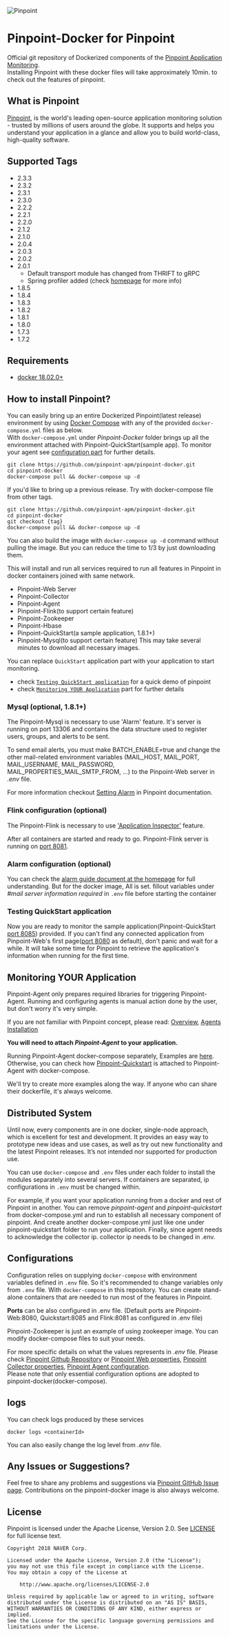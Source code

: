 
![Pinpoint](https://github.com/pinpoint-apm/pinpoint-docker/blob/master/docs/logo.png)

# Pinpoint-Docker for Pinpoint

Official git repository of Dockerized components of the [Pinpoint Application Monitoring](https://github.com/pinpoint-apm/pinpoint).  
Installing Pinpoint with these docker files will take approximately 10min. to check out the features of pinpoint.

## What is Pinpoint

[Pinpoint](https://github.com/pinpoint-apm/pinpoint), is the world's leading open-source application monitoring solution - trusted by millions of users around the globe.
It supports and helps you understand your application in a glance and allow you to build world-class, high-quality software.

## Supported Tags

 - 2.3.3
 - 2.3.2
 - 2.3.1
 - 2.3.0
 - 2.2.2
 - 2.2.1
 - 2.2.0
 - 2.1.2
 - 2.1.0
 - 2.0.4
 - 2.0.3
 - 2.0.2
 - 2.0.1
   - Default transport module has changed from THRIFT to gRPC
   - Spring profiler added (check [homepage](https://pinpoint-apm.github.io/pinpoint/2.0.1/installation.html#profiles) for more info)
 - 1.8.5 
 - 1.8.4
 - 1.8.3
 - 1.8.2
 - 1.8.1
 - 1.8.0
 - 1.7.3
 - 1.7.2

## Requirements

- [docker 18.02.0+](https://docs.docker.com/compose/compose-file/)

## How to install Pinpoint?

You can easily bring up an entire Dockerized Pinpoint(latest release) environment by using [Docker Compose](https://docs.docker.com/compose/) with any of the provided `docker-compose.yml` files  as below.  
With `docker-compose.yml` under *Pinpoint-Docker* folder brings up all the environment attached with Pinpoint-QuickStart(sample app).
To monitor your agent see [configuration part](#configurations) for further details.  

```
git clone https://github.com/pinpoint-apm/pinpoint-docker.git
cd pinpoint-docker
docker-compose pull && docker-compose up -d
```
If you'd like to bring up a previous release. Try with docker-compose file from other tags. 

```
git clone https://github.com/pinpoint-apm/pinpoint-docker.git
cd pinpoint-docker
git checkout {tag}
docker-compose pull && docker-compose up -d
```

You can also build the image with `docker-compose up -d` command without pulling the image. But you can reduce the time to 1/3 by just downloading them.

This will install and run all services required to run all features in Pinpoint in docker containers joined with same network.
 - Pinpoint-Web Server
 - Pinpoint-Collector
 - Pinpoint-Agent
 - Pinpoint-Flink(to support certain feature)
 - Pinpoint-Zookeeper
 - Pinpoint-Hbase
 - Pinpoint-QuickStart(a sample application, 1.8.1+)
 - Pinpoint-Mysql(to support certain feature)
This may take several minutes to download all necessary images.

You can replace `QuickStart` application part with your application to start monitoring.  
 - check [`Testing QuickStart application`](#testing-quickstart-application) for a quick demo of pinpoint
 - check [`Monitoring YOUR Application`](#monitoring-your-application) part for further details

### Mysql (optional, 1.8.1+)

The Pinpoint-Mysql is necessary to use 'Alarm' feature. It's server is running on port 13306 and contains the data structure used to register users, groups, and alerts to be sent.

To send email alerts, you must make BATCH_ENABLE=true and change the other mail-related environment variables (MAIL_HOST, MAIL_PORT, MAIL_USERNAME, MAIL_PASSWORD, MAIL_PROPERTIES_MAIL_SMTP_FROM, ...) to the Pinpoint-Web server in *.env* file.

For more information checkout [Setting Alarm](http://pinpoint-apm.github.io/pinpoint/alarm.html) in Pinpoint documentation.

### Flink configuration (optional)

The Pinpoint-Flink is necessary to use ['Application Inspector'](https://pinpoint-apm.github.io/pinpoint/applicationinspector.html) feature. 

After all containers are started and ready to go. Pinpoint-Flink server is running on [port 8081](http://localhost:8081/). 

### Alarm configuration (optional)

You can check the [alarm guide document at the homepage](https://pinpoint-apm.github.io/pinpoint/alarm.html) for full understanding.
But for the docker image, All is set. fillout variables under *#mail server information required* in `.env` file before starting the container 
 
### Testing QuickStart application
 
Now you are ready to monitor the sample application(Pinpoint-QuickStart [port 8085](http://localhost:8085)) provided.
If you can't find any connected application from Pinpoint-Web's first page([port 8080](http://localhost:8080) as default), don't panic and wait for a while.
It will take some time for Pinpoint to retrieve the application's information when running for the first time.

## Monitoring YOUR Application

Pinpoint-Agent only prepares required libraries for triggering Pinpoint-Agent.
Running and configuring agents is manual action done by the user, but don't worry it's very simple.

If you are not familiar with Pinpoint concept, please read: [Overview](https://pinpoint-apm.github.io/pinpoint/overview.html#architecture),
[Agents Installation](https://pinpoint-apm.github.io/pinpoint/installation.html#5-pinpoint-agent)

**You will need to attach *Pinpoint-Agent* to your application.**

Running Pinpoint-Agent docker-compose separately, Examples are [here](https://github.com/pinpoint-apm/pinpoint-docker/tree/master/pinpoint-agent-attach-example).  
Otherwise, you can check how [Pinpoint-Quickstart](https://github.com/pinpoint-apm/pinpoint-docker/blob/master/docker-compose.yml) is attached to Pinpoint-Agent with docker-compose.

We'll try to create more examples along the way.
If anyone who can share their dockerfile, it's always welcome.

## Distributed System

Until now, every components are in one docker, single-node approach, which is excellent for test and development.
It provides an easy way to prototype new ideas and use cases, as well as try out new functionality and the latest Pinpoint releases.
It’s not intended nor supported for production use.

You can use `docker-compose` and `.env` files under each folder to install the modules separately into several servers.
If containers are separated, ip configurations in `.env` must be changed within. 

For example, if you want your application running from a docker and rest of Pinpoint in another.
You can remove *pinpoint-agent* and *pinpoint-quickstart* from docker-compose.yml and run to establish all necessary component of pinpoint.
And create another docker-compose.yml just like one under pinpoint-quickstart folder to run your application.
Finally, since agent needs to acknowledge the collector ip. collector ip needs to be changed in .env.

## Configurations

Configuration relies on supplying `docker-compose` with environment variables defined in `.env` file. So it's recommended to change variables only from `.env` file.
With `docker-compose` in this repository. You can create stand-alone containers that are needed to run most of the features in Pinpoint.

**Ports** can be also configured in .env file.
(Default ports are Pinpoint-Web:8080, Quickstart:8085 and Flink:8081 as configured in .env file)

Pinpoint-Zookeeper is just an example of using zookeeper image. You can modify docker-compose files to suit your needs.

For more specific details on what the values represents in *.env* file. Please check [Pinpoint Github Repository](https://github.com/pinpoint-apm/pinpoint) or
[Pinpoint Web properties](https://github.com/pinpoint-apm/pinpoint/blob/master/web/src/main/resources/pinpoint-web-root.properties), [Pinpoint Collector properties](httpshttps://github.com/pinpoint-apm/pinpoint/blob/master/collector/src/main/resources/pinpoint-collector-root.properties), [Pinpoint Agent configuration](https://github.com/pinpoint-apm/pinpoint/blob/master/agent/src/main/resources/pinpoint-root.config).  
Please note that only essential configuration options are adopted to pinpoint-docker(docker-compose). 
 
## logs 
 
You can check logs produced by these services
 ```
 docker logs <containerId>
 ```
 
You can also easily change the log level from *.env* file. 
 
## Any Issues or Suggestions?

Feel free to share any problems and suggestions via [Pinpoint GitHub Issue page](https://github.com/pinpoint-apm/pinpoint/issues).
Contributions on the pinpoint-docker image is also always welcome.

## License
Pinpoint is licensed under the Apache License, Version 2.0.
See [LICENSE](https://github.com/pinpoint-apm/pinpoint/blob/master/LICENSE) for full license text.

```
Copyright 2018 NAVER Corp.

Licensed under the Apache License, Version 2.0 (the "License");
you may not use this file except in compliance with the License.
You may obtain a copy of the License at

    http://www.apache.org/licenses/LICENSE-2.0

Unless required by applicable law or agreed to in writing, software
distributed under the License is distributed on an "AS IS" BASIS,
WITHOUT WARRANTIES OR CONDITIONS OF ANY KIND, either express or implied.
See the License for the specific language governing permissions and
limitations under the License.
```

